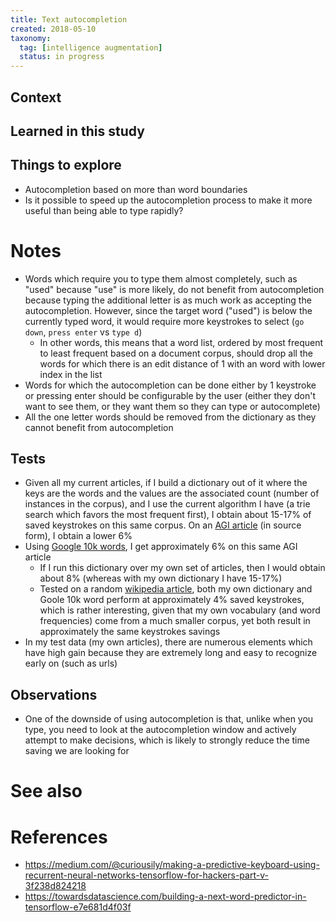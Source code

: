 ```yaml
---
title: Text autocompletion
created: 2018-05-10
taxonomy:
  tag: [intelligence augmentation]
  status: in progress
---
```


## Context

## Learned in this study

## Things to explore
* Autocompletion based on more than word boundaries
* Is it possible to speed up the autocompletion process to make it more useful than being able to type rapidly?

# Notes
* Words which require you to type them almost completely, such as "used" because "use" is more likely, do not benefit from autocompletion because typing the additional letter is as much work as accepting the autocompletion. However, since the target word ("used") is below the currently typed word, it would require more keystrokes to select (`go down`, `press enter` vs `type d`)
	* In other words, this means that a word list, ordered by most frequent to least frequent based on a document corpus, should drop all the words for which there is an edit distance of 1 with an word with lower index in the list
* Words for which the autocompletion can be done either by 1 keystroke or pressing enter should be configurable by the user (either they don't want to see them, or they want them so they can type or autocomplete)
* All the one letter words should be removed from the dictionary as they cannot benefit from autocompletion

## Tests
* Given all my current articles, if I build a dictionary out of it where the keys are the words and the values are the associated count (number of instances in the corpus), and I use the current algorithm I have (a trie search which favors the most frequent first), I obtain about 15-17% of saved keystrokes on this same corpus. On an [AGI article](https://en.wikipedia.org/wiki/Artificial_general_intelligence) (in source form), I obtain a lower 6%
* Using [Google 10k words](https://github.com/first20hours/google-10000-english/blob/master/google-10000-english.txt), I get approximately 6% on this same AGI article
	* If I run this dictionary over my own set of articles, then I would obtain about 8% (whereas with my own dictionary I have 15-17%)
	* Tested on a random [wikipedia article](https://en.wikipedia.org/wiki/Cypriot_National_Guard), both my own dictionary and Goole 10k word perform at approximately 4% saved keystrokes, which is rather interesting, given that my own vocabulary (and word frequencies) come from a much smaller corpus, yet both result in approximately the same keystrokes savings
* In my test data (my own articles), there are numerous elements which have high gain because they are extremely long and easy to recognize early on (such as urls)

## Observations
* One of the downside of using autocompletion is that, unlike when you type, you need to look at the autocompletion window and actively attempt to make decisions, which is likely to strongly reduce the time saving we are looking for

# See also

# References
* https://medium.com/@curiousily/making-a-predictive-keyboard-using-recurrent-neural-networks-tensorflow-for-hackers-part-v-3f238d824218
* https://towardsdatascience.com/building-a-next-word-predictor-in-tensorflow-e7e681d4f03f
